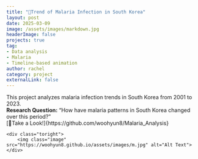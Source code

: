 ```yaml
---
title: "🦟Trend of Malaria Infection in South Korea"
layout: post
date: 2025-03-09
image: /assets/images/markdown.jpg
headerImage: false
projects: true
tag:
- Data analysis
- Malaria
- Timeline-based animation
author: rachel
category: project
externalLink: false
---
```


<div class="side-by-side">
    <div class="toleft">
        <p>This project analyzes malaria infection trends in South Korea from 2001 to 2023.<br>
        <strong>Research Question:</strong> “How have malaria patterns in South Korea changed over this period?”<br>
        [👀Take a Look!]{https://github.com/woohyun8/Malaria_Analysis}</p> 
    </div>

    <div class="toright">
        <img class="image" src="https://woohyun8.github.io/assets/images/m.jpg" alt="Alt Text">
    </div>
</div>
